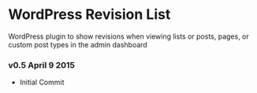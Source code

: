 # WordPress Revision List

WordPress plugin to show revisions when viewing lists or posts, pages, or custom post types in the admin dashboard

### v0.5 April 9 2015
- Initial Commit